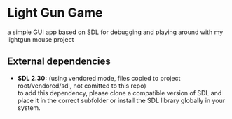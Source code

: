 # Light Gun Game
a simple GUI app based on SDL for debugging and playing around with my lightgun mouse project

## External dependencies
- **SDL 2.30:** (using vendored mode, files copied to project root/vendored/sdl, not comitted to this repo)  
to add this dependency, please clone a compatible version of SDL and place it in the correct subfolder or install the SDL library globally in your system.